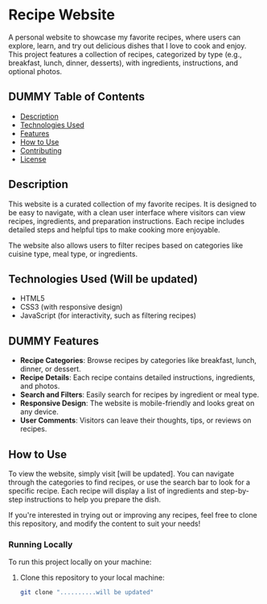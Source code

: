 # Recipe Website

A personal website to showcase my favorite recipes, where users can explore, learn, and try out delicious dishes that I love to cook and enjoy. This project features a collection of recipes, categorized by type (e.g., breakfast, lunch, dinner, desserts), with ingredients, instructions, and optional photos.

## DUMMY Table of Contents

- [Description](#description)
- [Technologies Used](#technologies-used)
- [Features](#features)
- [How to Use](#how-to-use)
- [Contributing](#contributing)
- [License](#license)

## Description

This website is a curated collection of my favorite recipes. It is designed to be easy to navigate, with a clean user interface where visitors can view recipes, ingredients, and preparation instructions. Each recipe includes detailed steps and helpful tips to make cooking more enjoyable. 

The website also allows users to filter recipes based on categories like cuisine type, meal type, or ingredients.

## Technologies Used (Will be updated)

- HTML5
- CSS3 (with responsive design)
- JavaScript (for interactivity, such as filtering recipes)

## DUMMY Features

- **Recipe Categories**: Browse recipes by categories like breakfast, lunch, dinner, or dessert.
- **Recipe Details**: Each recipe contains detailed instructions, ingredients, and photos.
- **Search and Filters**: Easily search for recipes by ingredient or meal type.
- **Responsive Design**: The website is mobile-friendly and looks great on any device.
- **User Comments**: Visitors can leave their thoughts, tips, or reviews on recipes.
  
## How to Use

To view the website, simply visit [will be updated]. You can navigate through the categories to find recipes, or use the search bar to look for a specific recipe. Each recipe will display a list of ingredients and step-by-step instructions to help you prepare the dish.

If you're interested in trying out or improving any recipes, feel free to clone this repository, and modify the content to suit your needs!

### Running Locally

To run this project locally on your machine:

1. Clone this repository to your local machine:
   ```bash
   git clone "..........will be updated"
